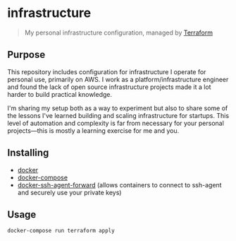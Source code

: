 # infrastructure

> My personal infrastructure configuration, managed by [Terraform](https://www.terraform.io/)

## Purpose

This repository includes configuration for infrastructure I operate for personal use, primarily on AWS. I work as a platform/infrastructure engineer and found the lack of open source infrastructure projects made it a lot harder to build practical knowledge. 

I'm sharing my setup both as a way to experiment but also to share some of the lessons I've learned building and scaling infrastructure for startups. This level of automation and complexity is far from necessary for your personal projects—this is mostly a learning exercise for me and you.

## Installing

* [docker](https://docs.docker.com/engine/installation/)
* [docker-compose](https://docs.docker.com/compose/install/)
* [docker-ssh-agent-forward](https://github.com/uber-common/docker-ssh-agent-forward) (allows containers to connect to ssh-agent and securely use your private keys)

## Usage

```sh
docker-compose run terraform apply
```
